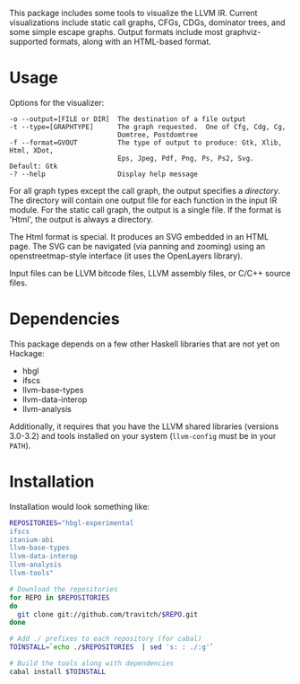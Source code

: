 This package includes some tools to visualize the LLVM IR.  Current
visualizations include static call graphs, CFGs, CDGs, dominator
trees, and some simple escape graphs.  Output formats include most
graphviz-supported formats, along with an HTML-based format.

# Usage

Options for the visualizer:

    -o --output=[FILE or DIR]  The destination of a file output
    -t --type=[GRAPHTYPE]      The graph requested.  One of Cfg, Cdg, Cg,
                               Domtree, Postdomtree
    -f --format=GVOUT          The type of output to produce: Gtk, Xlib, Html, XDot,
                               Eps, Jpeg, Pdf, Png, Ps, Ps2, Svg.  Default: Gtk
    -? --help                  Display help message


For all graph types except the call graph, the output specifies a
*directory*.  The directory will contain one output file for each
function in the input IR module.  For the static call graph, the
output is a single file.  If the format is 'Html', the output is
always a directory.

The Html format is special.  It produces an SVG embedded in an HTML
page.  The SVG can be navigated (via panning and zooming) using an
openstreetmap-style interface (it uses the OpenLayers library).

Input files can be LLVM bitcode files, LLVM assembly files, or C/C++ source
files.

# Dependencies

This package depends on a few other Haskell libraries that are not yet
on Hackage:

 * hbgl
 * ifscs
 * llvm-base-types
 * llvm-data-interop
 * llvm-analysis

Additionally, it requires that you have the LLVM shared libraries (versions
3.0-3.2) and tools installed on your system (`llvm-config` must be in your
`PATH`).

# Installation
Installation would look something like:

```bash
REPOSITORIES="hbgl-experimental
ifscs
itanium-abi
llvm-base-types
llvm-data-interop
llvm-analysis
llvm-tools"

# Download the repositories
for REPO in $REPOSITORIES
do
  git clone git://github.com/travitch/$REPO.git
done

# Add ./ prefixes to each repository (for cabal)
TOINSTALL=`echo ./$REPOSITORIES  | sed 's: : ./:g'`

# Build the tools along with dependencies
cabal install $TOINSTALL
```

